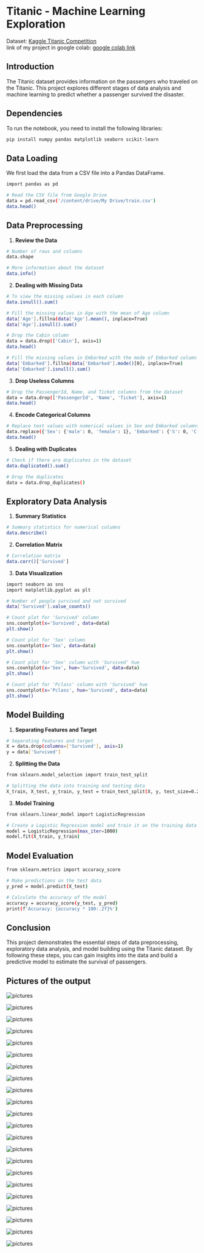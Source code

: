 # Titanic - Machine Learning Exploration

Dataset: [Kaggle Titanic Competition](https://www.kaggle.com/competitions/titanic/overview)                                 
link of  my project in  google colab:  [google colab link](https://colab.research.google.com/drive/1juTazBr8aftT40oh1W2_ZWUNQARUV2HW?usp=drive_link)

## Introduction

The Titanic dataset provides information on the passengers who traveled on the Titanic. This project explores different stages of data analysis and machine learning to predict whether a passenger survived the disaster.

## Dependencies

To run the notebook, you need to install the following libraries:

```bash
pip install numpy pandas matplotlib seaborn scikit-learn
```

## Data Loading

We first load the data from a CSV file into a Pandas DataFrame.

```bash
import pandas as pd

# Read the CSV file from Google Drive
data = pd.read_csv('/content/drive/My Drive/train.csv')
data.head()
```

## Data Preprocessing

1. **Review the Data**

```bash
# Number of rows and columns
data.shape

# More information about the dataset
data.info()
```

2. **Dealing with Missing Data**

```bash
# To view the missing values in each column
data.isnull().sum()

# Fill the missing values in Age with the mean of Age column
data['Age'].fillna(data['Age'].mean(), inplace=True)
data['Age'].isnull().sum()

# Drop the Cabin column
data = data.drop(['Cabin'], axis=1)
data.head()

# Fill the missing values in Embarked with the mode of Embarked column
data['Embarked'].fillna(data['Embarked'].mode()[0], inplace=True)
data['Embarked'].isnull().sum()
```

3. **Drop Useless Columns**

```bash
# Drop the PassengerId, Name, and Ticket columns from the dataset
data = data.drop(['PassengerId', 'Name', 'Ticket'], axis=1)
data.head()
```

4. **Encode Categorical Columns**

```bash
# Replace text values with numerical values in Sex and Embarked columns
data.replace({'Sex': {'male': 0, 'female': 1}, 'Embarked': {'S': 0, 'C': 1, 'Q': 2}}, inplace=True)
data.head()
```

5. **Dealing with Duplicates**

```bash
# Check if there are duplicates in the dataset
data.duplicated().sum()

# Drop the duplicates
data = data.drop_duplicates()
```

## Exploratory Data Analysis

1. **Summary Statistics**

```bash
# Summary statistics for numerical columns
data.describe()
```

2. **Correlation Matrix**

```bash
# Correlation matrix
data.corr()['Survived']
```

3. **Data Visualization**

```bash
import seaborn as sns
import matplotlib.pyplot as plt

# Number of people survived and not survived
data['Survived'].value_counts()

# Count plot for 'Survived' column
sns.countplot(x='Survived', data=data)
plt.show()

# Count plot for 'Sex' column
sns.countplot(x='Sex', data=data)
plt.show()

# Count plot for 'Sex' column with 'Survived' hue
sns.countplot(x='Sex', hue='Survived', data=data)
plt.show()

# Count plot for 'Pclass' column with 'Survived' hue
sns.countplot(x='Pclass', hue='Survived', data=data)
plt.show()
```

## Model Building

1. **Separating Features and Target**

```bash
# Separating features and target
X = data.drop(columns=['Survived'], axis=1)
y = data['Survived']
```

2. **Splitting the Data**

```bash
from sklearn.model_selection import train_test_split

# Splitting the data into training and testing data
X_train, X_test, y_train, y_test = train_test_split(X, y, test_size=0.2, random_state=42)
```

3. **Model Training**

```bash
from sklearn.linear_model import LogisticRegression

# Create a Logistic Regression model and train it on the training data
model = LogisticRegression(max_iter=1000)
model.fit(X_train, y_train)
```

## Model Evaluation

```bash
from sklearn.metrics import accuracy_score

# Make predictions on the test data
y_pred = model.predict(X_test)

# Calculate the accuracy of the model
accuracy = accuracy_score(y_test, y_pred)
print(f'Accuracy: {accuracy * 100:.2f}%')
```

## Conclusion

This project demonstrates the essential steps of data preprocessing, exploratory data analysis, and model building using the Titanic dataset. By following these steps, you can gain insights into the data and build a predictive model to estimate the survival of passengers.

## Pictures of the output

![pictures](IMG_5438.jpg)

![pictures](IMG_5439.jpg)

![pictures](IMG_5440.jpg)

![pictures](IMG_5441.jpg)

![pictures](IMG_5442.jpg)

![pictures](IMG_5443.jpg)

![pictures](IMG_5444.jpg)

![pictures](IMG_5445.jpg)

![pictures](IMG_5446.jpg)

![pictures](IMG_5447.jpg)

![pictures](IMG_5448.jpg)

![pictures](IMG_5449.jpg)

![pictures](IMG_5450.jpg)

![pictures](IMG_5451.jpg)

![pictures](IMG_5452.jpg)

![pictures](IMG_5453.jpg)

![pictures](IMG_5454.jpg)

![pictures](IMG_5455.jpg)

![pictures](IMG_5456.jpg)

![pictures](IMG_5457.jpg)

![pictures](IMG_5461.jpg)

![pictures](IMG_5459.jpg)


